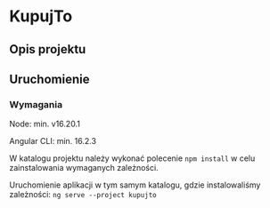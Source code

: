 # KupujTo

## Opis projektu

## Uruchomienie

### Wymagania

Node: min. v16.20.1

Angular CLI: min. 16.2.3

W katalogu projektu należy wykonać polecenie `npm install` w celu zainstalowania wymaganych zależności.

Uruchomienie aplikacji w tym samym katalogu, gdzie instalowaliśmy zależności: `ng serve --project kupujto`
